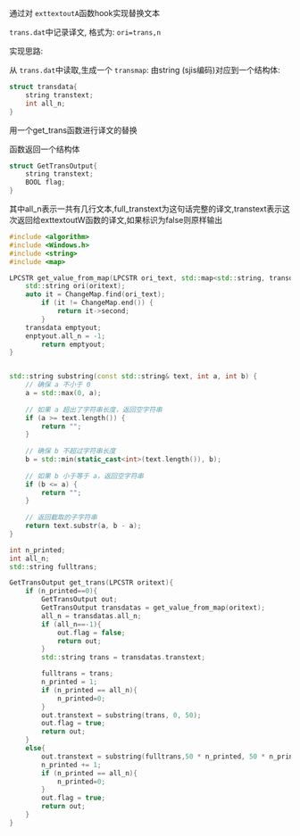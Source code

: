 通过对 `exttextoutA`函数hook实现替换文本

`trans.dat`中记录译文, 格式为: `ori=trans,n`

实现思路:

从 `trans.dat`中读取,生成一个 `transmap`: 由string (sjis编码)对应到一个结构体:

```C++
struct transdata{
	string transtext;
	int all_n;
}
```

用一个get_trans函数进行译文的替换

函数返回一个结构体

```c++
struct GetTransOutput{
	string transtext;
	BOOL flag;
}
```

其中all_n表示一共有几行文本,full_transtext为这句话完整的译文,transtext表示这次返回给exttextoutW函数的译文,如果标识为false则原样输出

```c++
#include <algorithm>
#include <Windows.h>
#include <string>
#include <map>

LPCSTR get_value_from_map(LPCSTR ori_text, std::map<std::string, transdata> transmap) {
	std::string ori(oritext);
	auto it = ChangeMap.find(ori_text);
    	if (it != ChangeMap.end()) {
        	return it->second;
    	}
	transdata emptyout;
	enptyout.all_n = -1;
    	return emptyout;
}


std::string substring(const std::string& text, int a, int b) {
    // 确保 a 不小于 0
    a = std::max(0, a);
  
    // 如果 a 超出了字符串长度，返回空字符串
    if (a >= text.length()) {
        return "";
    }
  
    // 确保 b 不超过字符串长度
    b = std::min(static_cast<int>(text.length()), b);
  
    // 如果 b 小于等于 a，返回空字符串
    if (b <= a) {
        return "";
    }
  
    // 返回截取的子字符串
    return text.substr(a, b - a);
}

int n_printed;
int all_n;
std::string fulltrans;

GetTransOutput get_trans(LPCSTR oritext){
	if (n_printed==0){
		GetTransOutput out;
		GetTransOutput transdatas = get_value_from_map(oritext);
		all_n = transdatas.all_n;
		if (all_n==-1){
			out.flag = false;
			return out;
		}
		std::string trans = transdatas.transtext;

		fulltrans = trans;
		n_printed = 1;
		if (n_printed == all_n){
			n_printed=0;
		}
		out.transtext = substring(trans, 0, 50);
		out.flag = true;
		return out;
	}
	else{
		out.transtext = substring(fulltrans,50 * n_printed, 50 * n_printed + 50);
		n_printed += 1;
		if (n_printed == all_n){
			n_printed=0;
		}
		out.flag = true;
		return out;
	}
}
```
